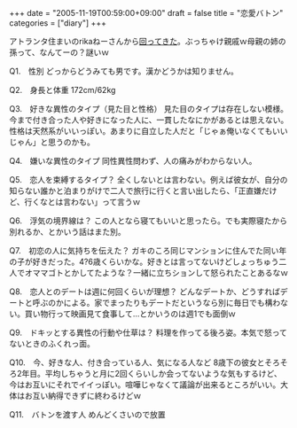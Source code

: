 +++
date = "2005-11-19T00:59:00+09:00"
draft = false
title = "恋愛バトン"
categories = ["diary"]
+++

アトランタ住まいのrikaねーさんから<a href="http://rikaga.exblog.jp/3070116/">回ってきた</a>。ぶっちゃけ親戚ｗ母親の姉の孫って、なんてーの？謎いｗ

Q1.　性別
どっからどうみても男です。漢かどうかは知りません。

Q2.　身長と体重
172cm/62kg

Q3.　好きな異性のタイプ（見た目と性格）
見た目のタイプは存在しない模様。今まで付き合った人や好きになった人に、一貫したなにかがあるとは思えない。性格は天然系がいいっぽい。あまりに自立した人だと「じゃぁ俺いなくてもいいじゃん」と思うのかも。

Q4.　嫌いな異性のタイプ
同性異性問わず、人の痛みがわからない人。

Q5.　恋人を束縛するタイプ？
全くしないとは言わない。例えば彼女が、自分の知らない誰かと泊まりがけで二人で旅行に行くと言い出したら、「正直嫌だけど、行くなとは言わない」って言うｗ

Q6.　浮気の境界線は？
この人となら寝てもいいと思ったら。でも実際寝たから別れるか、とかいう話はまた別。

Q7.　初恋の人に気持ちを伝えた？
ガキのころ同じマンションに住んでた同い年の子が好きだった。4?6歳くらいかな。好きとは言ってないけどしょっちゅう二人でオママゴトとかしてたような？一緒に立ちションして怒られたことあるなｗ

Q8.　恋人とのデートは週に何回くらいが理想？
どんなデートか、どうすればデートと呼ぶのかによる。家でまったりもデートだというなら別に毎日でも構わない。買い物行って映画見て食事して…とかいうのは週1でも面倒ｗ

Q9.　ドキッとする異性の行動や仕草は？
料理を作ってる後ろ姿。本気で怒ってないときのふくれっ面。

Q10.　今、好きな人、付き合っている人、気になる人など
8歳下の彼女とそろそろ2年目。平均しちゃうと月に2回くらいしか会ってないような気もするけど、今はお互いにそれでイイっぽい。喧嘩じゃなくて議論が出来るところがいい。大体はお互い納得できずに終わるけどｗ

Q11.　バトンを渡す人
めんどくさいので放置
